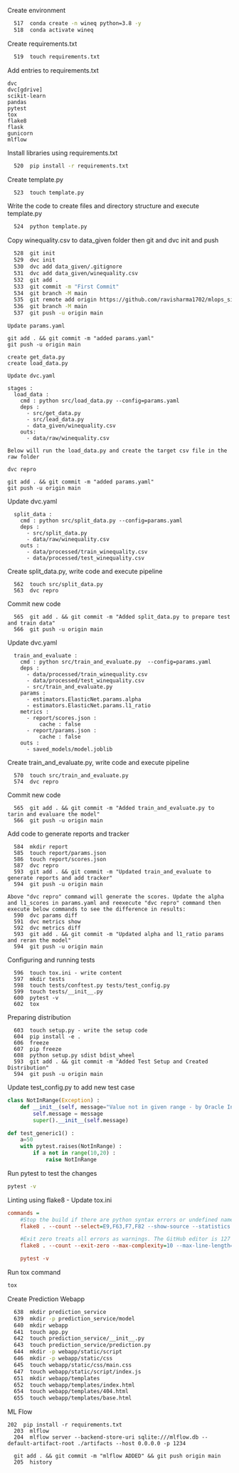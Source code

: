 Create environment

```bash
  517  conda create -n wineq python=3.8 -y
  518  conda activate wineq
```

Create requirements.txt

```bash
  519  touch requirements.txt
```

Add entries to requirements.txt
```
dvc
dvc[gdrive]
scikit-learn
pandas
pytest
tox
flake8
flask
gunicorn
mlflow
```

Install libraries using requirements.txt

```bash
  520  pip install -r requirements.txt
```

Create template.py

```bash
  523  touch template.py
```

Write the code to create files and directory structure and execute template.py

```bash
  524  python template.py
```

Copy winequality.csv to data_given folder then git and dvc init and push

```bash
  528  git init
  529  dvc init
  530  dvc add data_given/.gitignore
  531  dvc add data_given/winequality.csv
  532  git add .
  533  git commit -m "First Commit"
  534  git branch -M main
  535  git remote add origin https://github.com/ravisharma1702/mlops_simple_demo.git
  536  git branch -M main
  537  git push -u origin main
```

```
Update params.yaml

git add . && git commit -m "added params.yaml"
git push -u origin main
```

```
create get_data.py
create load_data.py
```

```
Update dvc.yaml

stages :
  load_data :
    cmd : python src/load_data.py --config=params.yaml
    deps :
      - src/get_data.py
      - src/lead_data.py
      - data_given/winequality.csv
    outs:
      - data/raw/winequality.csv
```

```
Below will run the load_data.py and create the target csv file in the raw folder

dvc repro

git add . && git commit -m "added params.yaml"
git push -u origin main
```

Update dvc.yaml

```
  split_data :
    cmd : python src/split_data.py --config=params.yaml
    deps :
      - src/split_data.py
      - data/raw/winequality.csv
    outs :
      - data/processed/train_winequality.csv
      - data/processed/test_winequality.csv
```

Create split_data.py, write code and execute pipeline
```
  562  touch src/split_data.py
  563  dvc repro
```

Commit new code
```
  565  git add . && git commit -m "Added split_data.py to prepare test and train data"
  566  git push -u origin main
```

Update dvc.yaml
```
  train_and_evaluate :
    cmd : python src/train_and_evaluate.py  --config=params.yaml
    deps :
      - data/processed/train_winequality.csv
      - data/processed/test_winequality.csv
      - src/train_and_evaluate.py
    params :
      - estimators.ElasticNet.params.alpha
      - estimators.ElasticNet.params.l1_ratio
    metrics :
      - report/scores.json :
          cache : false
      - report/params.json :
          cache : false
    outs :
      - saved_models/model.joblib
```

Create train_and_evaluate.py, write code and execute pipeline
```
  570  touch src/train_and_evaluate.py
  574  dvc repro
```

Commit new code
```
  565  git add . && git commit -m "Added train_and_evaluate.py to tarin and evaluare the model"
  566  git push -u origin main
```

Add code to generate reports and tracker
```
  584  mkdir report
  585  touch report/params.json
  586  touch report/scores.json
  587  dvc repro
  593  git add . && git commit -m "Updated train_and_evaluate to generate reports and add tracker"
  594  git push -u origin main

Above "dvc repro" command will generate the scores. Update the alpha and l1_scores in params.yaml and reexecute "dvc repro" command then execute below commands to see the difference in results:
  590  dvc params diff
  591  dvc metrics show
  592  dvc metrics diff
  593  git add . && git commit -m "Updated alpha and l1_ratio params and reran the model"
  594  git push -u origin main
```

Configuring and running tests
```
  596  touch tox.ini - write content
  597  mkdir tests
  598  touch tests/conftest.py tests/test_config.py
  599  touch tests/__init__.py
  600  pytest -v
  602  tox
```

Preparing distribution
```
  603  touch setup.py - write the setup code
  604  pip install -e .
  606  freeze
  607  pip freeze
  608  python setup.py sdist bdist_wheel
  593  git add . && git commit -m "Added Test Setup and Created Distribution"
  594  git push -u origin main
```

Update test_config.py to add new test case
```python
class NotInRange(Exception) :
    def __init__(self, message="Value not in given range - by Oracle India") :
        self.message = message
        super().__init__(self.message)

def test_generic1() :
    a=50
    with pytest.raises(NotInRange) :
        if a not in range(10,20) :
            raise NotInRange
```

Run pytest to test the changes
```bash
pytest -v
```

Linting using flake8 - Update tox.ini
```ini
commands =
    #Stop the build if there are python syntax errors or undefined names
    flake8 . --count --select=E9,F63,F7,F82 --show-source --statistics

    #Exit zero treats all errors as warnings. The GitHub editor is 127 characters wide
    flake8 . --count --exit-zero --max-complexity=10 --max-line-length=127 --statistics

    pytest -v
```

Run tox command
```bash
tox
```

Create Prediction Webapp
```bash
  638  mkdir prediction_service
  639  mkdir -p prediction_service/model
  640  mkdir webapp
  641  touch app.py
  642  touch prediction_service/__init__.py
  643  touch prediction_service/prediction.py
  644  mkdir -p webapp/static/script
  646  mkdir -p webapp/static/css
  645  touch webapp/static/css/main.css
  647  touch webapp/static/script/index.js
  651  mkdir webapp/templates
  652  touch webapp/templates/index.html
  654  touch webapp/templates/404.html
  655  touch webapp/templates/base.html
```


ML Flow
```
202  pip install -r requirements.txt
  203  mlflow
  204  mlflow server --backend-store-uri sqlite:///mlflow.db --default-artifact-root ./artifacts --host 0.0.0.0 -p 1234

  git add . && git commit -m "mlflow ADDED" && git push origin main
  205  history
```